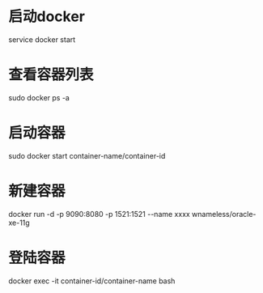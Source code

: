 # 启动docker
service docker start  
# 查看容器列表
sudo docker ps -a  
# 启动容器
sudo docker start container-name/container-id
# 新建容器
docker run -d -p 9090:8080 -p 1521:1521 --name xxxx wnameless/oracle-xe-11g  
# 登陆容器
docker exec -it container-id/container-name bash